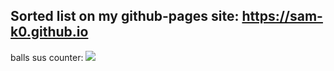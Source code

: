 ## Sorted list on my github-pages site: https://sam-k0.github.io

balls
sus counter:
![](https://komarev.com/ghpvc/?username=sam-k0)
